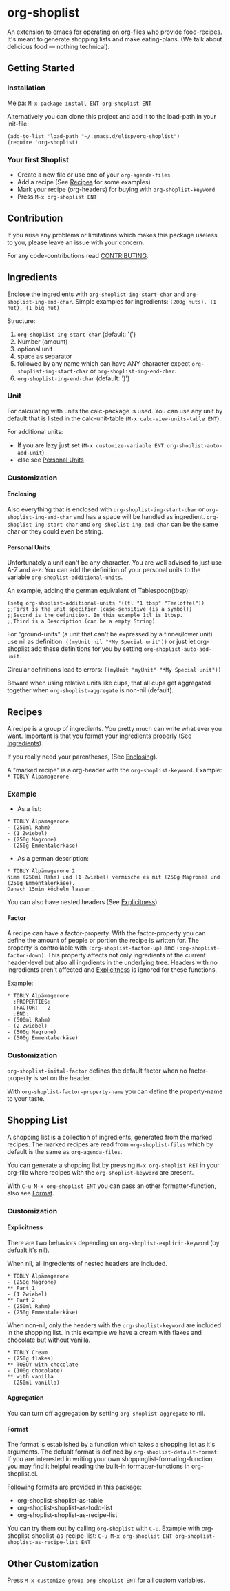 # org-shoplist
An extension to emacs for operating on org-files who provide
food-recipes. It's meant to generate shopping lists and make
eating-plans. (We talk about delicious food — nothing technical).
## Getting Started ##
### Installation ###
Melpa: `M-x package-install ENT org-shoplist ENT`

Alternatively you can clone this project and add it to the load-path
in your init-file:
```
(add-to-list 'load-path "~/.emacs.d/elisp/org-shoplist")
(require 'org-shoplist)
```
### Your first Shoplist ###
- Create a new file or use one of your `org-agenda-files`
- Add a recipe (See [Recipes](#Recipes) for some examples)
- Mark your recipe (org-headers) for buying with `org-shoplist-keyword`
- Press `M-x org-shoplist ENT`

## Contribution ##
If you arise any problems or limitations which makes this package
useless to you, please leave an issue with your concern.

For any code-contributions read [CONTRIBUTING](CONTRIBUTING.md).

## Ingredients ##
Enclose the ingredients with `org-shoplist-ing-start-char` and
`org-shoplist-ing-end-char`. Simple examples for ingredients:
`(200g nuts), (1 nut), (1 big nut)`

Structure:
1. `org-shoplist-ing-start-char` (default: '(')
2. Number (amount)
2. optional unit
3. space as separator
4. followed by any name which can have ANY character expect `org-shoplist-ing-start-char` or `org-shoplist-ing-end-char`.
5. `org-shoplist-ing-end-char` (default: ')')
### Unit ###
For calculating with units the calc-package is used. You can use any
unit by default that is listed in the calc-unit-table (`M-x
calc-view-units-table ENT`).

For additional units:
- If you are lazy just set (`M-x customize-variable ENT
org-shoplist-auto-add-unit`)
- else see [Personal Units](#Personal-Units)
### Customization ###
#### Enclosing ####
Also everything that is enclosed with `org-shoplist-ing-start-char` or
`org-shoplist-ing-end-char` and has a space will be handled as
ingredient. `org-shoplist-ing-start-char` and
`org-shoplist-ing-end-char` can be the same char or they could even be
string.
#### Personal Units ####
Unfortunately a unit can't be any character. You are well advised to
just use A-Z and a-z. You can add the definition of your personal
units to the variable `org-shoplist-additional-units`.

An example, adding the german equivalent of Tablespoon(tbsp):
```
(setq org-shoplist-additional-units '((tl "1 tbsp" "Teelöffel"))
;;First is the unit specifier (case-sensitive (is a symbol))
;;Second is the definition. In this example 1tl is 1tbsp.
;;Third is a Description (can be a empty String)
```

For "ground-units" (a unit that can't be expressed by a finner/lower
unit) use nil as definition: `((myUnit nil "*My Special unit"))` or
just let org-shoplist add these definitions for you by setting `org-shoplist-auto-add-unit`.

Circular definitions lead to errors: `((myUnit "myUnit" "*My Special unit"))`

Beware when using relative units like cups, that all cups get
aggregated together when `org-shoplist-aggregate` is non-nil (default).

## Recipes ##
A recipe is a group of ingredients. You pretty much can write what
ever you want. Important is that you format your ingredients
properly (See [Ingredients](#Ingredients)).

If you really need your parentheses, (See [Enclosing](#Enclosing)).

A "marked recipe" is a org-header with the `org-shoplist-keyword`.
Example: `* TOBUY Älpämagerone`

### Example ###
- As a list:
```
* TOBUY Älpämagerone
- (250ml Rahm)
- (1 Zwiebel)
- (250g Magrone)
- (250g Emmentalerkäse)
```
- As a german description:
```
* TOBUY Älpämagerone 2
Nimm (250ml Rahm) und (1 Zwiebel) vermische es mit (250g Magrone) und (250g Emmentalerkäse).
Danach 15min köcheln lassen.
```
You can also have nested headers (See [Explicitness](#Explicitness)).

#### Factor ####
A recipe can have a factor-property. With the factor-property you can
define the amount of people or portion the recipe is written for. The
property is controllable with `(org-shoplist-factor-up)` and
`(org-shoplist-factor-down)`. This property affects not only
ingredients of the current header-level but also all ingrdients in the
underlying tree. Headers with no ingredients aren't affected and
[Explicitness](#Explicitness) is ignored for these functions.

Example:
```
* TOBUY Älpämagerone
  :PROPERTIES:
  :FACTOR:   2
  :END:
- (500ml Rahm)
- (2 Zwiebel)
- (500g Magrone)
- (500g Emmentalerkäse)
```

### Customization ###
`org-shoplist-inital-factor` defines the default factor when no
factor-property is set on the header.

With `org-shoplist-factor-property-name` you can define the property-name to
your taste.
## Shopping List ##
A shopping list is a collection of ingredients, generated from the
marked recipes. The marked recipes are read from `org-shoplist-files`
which by default is the same as `org-agenda-files`.

You can generate a shopping list by pressing `M-x org-shoplist RET` in
your org-file where recipes with the `org-shoplist-keyword` are
present.

With `C-u M-x org-shoplist ENT` you can pass an other
formatter-function, also see [Format](#Format).
### Customization ###
#### Explicitness ####
There are two behaviors depending on `org-shoplist-explicit-keyword`
(by defualt it's nil).

When nil, all ingredients of nested headers are included.
```
* TOBUY Älpämagerone
- (250g Magrone)
** Part 1
- (1 Zwiebel)
** Part 2
- (250ml Rahm)
- (250g Emmentalerkäse)
```

When non-nil, only the headers with the `org-shoplist-keyword` are
included in the shopping list. In this example we have a cream with
flakes and chocolate but without vanilla.

```
* TOBUY Cream
- (250g flakes)
** TOBUY with chocolate
- (100g chocolate)
** with vanilla
- (250ml vanilla)
```
#### Aggregation ####
You can turn off aggregation by setting `org-shoplist-aggregate` to
nil.
#### Format ####
The format is established by a function which takes a shopping list as
it's arguments. The defualt format is defined by
`org-shoplist-default-format`. If you are interested in writing your
own shoppinglist-formating-function, you may find it helpful reading
the built-in formatter-functions in org-shoplist.el.

Following formats are provided in this package:
- org-shoplist-shoplist-as-table
- org-shoplist-shoplist-as-todo-list
- org-shoplist-shoplist-as-recipe-list

You can try them out by calling `org-shoplist` with `C-u`. Example with
org-shoplist-shoplist-as-recipe-list:
```C-u M-x org-shoplist ENT org-shoplist-shoplist-as-recipe-list ENT```
## Other Customization ##
Press `M-x customize-group org-shoplist ENT` for all custom variables.

